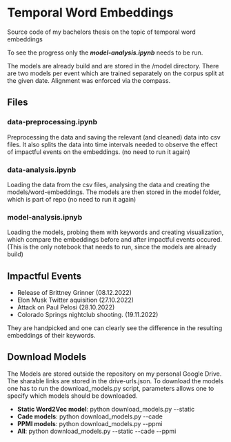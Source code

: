 # Temporal Word Embeddings

Source code of my bachelors thesis on the topic of temporal word embeddings

To see the progress only the ***model-analysis.ipynb*** needs to be run.

The models are already build and are stored in the /model directory. There are two models per event which are trained
separately on the corpus split at the given date. Alignment was enforced via the compass.

## Files

### data-preprocessing.ipynb
Preprocessing the data and saving the relevant (and cleaned) data into csv files.
It also splits the data into time intervals needed to observe the effect of impactful events on the embeddings.
(no need to run it again)

### data-analysis.ipynb
Loading the data from the csv files, analysing the data and creating the models/word-embeddings.
The models are then stored in the model folder, which is part of repo
(no need to run it again)

### model-analysis.ipnyb
Loading the models, probing them with keywords and creating visualization, which compare the embeddings before and after impactful events occured.
(This is the only notebook that needs to run, since the models are already build)

## Impactful Events 

* Release of Brittney Grinner (08.12.2022)
* Elon Musk Twitter aquisition (27.10.2022)
* Attack on Paul Pelosi (28.10.2022)
* Colorado Springs nightclub shooting. (19.11.2022)
  
They are handpicked and one can clearly see the difference in the resulting embeddings of their keywords. 

## Download Models

The Models are stored outside the repository on my personal Google Drive.
The sharable links are stored in the drive-urls.json. To download the models one has to run the download_models.py 
script, parameters allows one to specify which models should be downloaded.

* **Static Word2Vec model**: python download_models.py --static
* **Cade models**: python download_models.py --cade
* **PPMI models**: python download_models.py --ppmi
* **All**: python download_models.py --static --cade --ppmi



